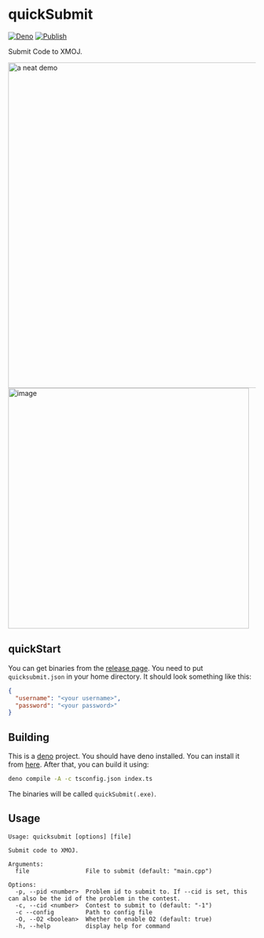 # quickSubmit

[![Deno](https://github.com/boomzero/quicksubmit/actions/workflows/deno.yml/badge.svg)](https://github.com/boomzero/quicksubmit/actions/workflows/deno.yml)
[![Publish](https://github.com/boomzero/quicksubmit/actions/workflows/publish.yml/badge.svg)](https://github.com/boomzero/quicksubmit/actions/workflows/publish.yml)

Submit Code to XMOJ.

<img width="663" alt="a neat demo" src="https://github.com/boomzero/quicksubmit/assets/85378277/0dd45497-da62-4a6b-bf1a-de7af8077f00">
<img width="490" alt="image" src="https://github.com/boomzero/quicksubmit/assets/85378277/c2fbe250-2115-429d-b75f-fd87ca39b438">


## quickStart

You can get binaries from the
[release page](https://github.com/boomzero/quicksubmit/releases). You need to
put `quicksubmit.json` in your home directory. It should look something like
this:

```json
{
  "username": "<your username>",
  "password": "<your password>"
}
```

## Building

This is a [deno](https://deno.com/) project. You should have deno installed. You
can install it from
[here](https://docs.deno.com/runtime/manual/getting_started/installation). After
that, you can build it using:

```bash
deno compile -A -c tsconfig.json index.ts
```

The binaries will be called `quickSubmit(.exe)`.

## Usage

```
Usage: quicksubmit [options] [file]

Submit code to XMOJ.

Arguments:
  file                File to submit (default: "main.cpp")

Options:
  -p, --pid <number>  Problem id to submit to. If --cid is set, this can also be the id of the problem in the contest.
  -c, --cid <number>  Contest to submit to (default: "-1")
  -c --config         Path to config file
  -O, --O2 <boolean>  Whether to enable O2 (default: true)
  -h, --help          display help for command
```
